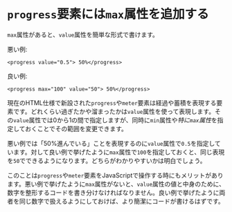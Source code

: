# `progress`要素には`max`属性を追加する

`max`属性があると、`value`属性を簡単な形式で書けます。

悪い例:

    <progress value="0.5"> 50%</progress>

良い例:

    <progress max="100" value="50"> 50%</progress>

現在のHTML仕様で新設された`progress`や`meter`要素は経過や蓄積を表現する要素です。どれくらい過ぎたかや溜まったかは`value`属性を使って表現します。その`value`属性では0から1の間で指定しますが、同時に`min`属性や*特に`max`属性*を指定しておくことでその範囲を変更できます。

悪い例では「50%進んでいる」ことを表現するのに`value`属性で`0.5`を指定しています。対して良い例で挙げたように`max`属性で`100`を指定しておくと、同じ表現を`50`でできるようになります。どちらがわかりやすいかは明白でしょう。

このことは`progress`や`meter`要素をJavaScriptで操作する時にもメリットがあります。悪い例で挙げたように`max`属性がないと、`value`属性の値と中身のために、数字を整形するコードを書き分けなければなりません。良い例で挙げたように両者を同じ数字で扱えるようにしておけば、より簡潔にコードが書けるはずです。
